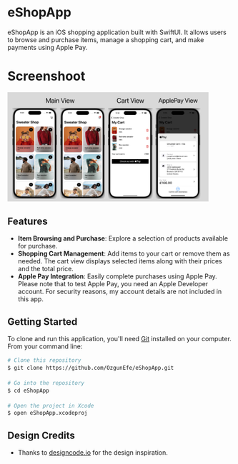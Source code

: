 
# eShopApp

eShopApp is an iOS shopping application built with SwiftUI. It allows users to browse and purchase items, manage a shopping cart, and make payments using Apple Pay.

# Screenshoot
<img src="Screenshot.jpg" alt="App Screenshot" width="450"/>


## Features

- **Item Browsing and Purchase**: Explore a selection of products available for purchase.
- **Shopping Cart Management**: Add items to your cart or remove them as needed. The cart view displays selected items along with their prices and the total price.
- **Apple Pay Integration**: Easily complete purchases using Apple Pay. Please note that to test Apple Pay, you need an Apple Developer account. For security reasons, my account details are not included in this app.

## Getting Started

To clone and run this application, you'll need [Git](https://git-scm.com) installed on your computer. From your command line:

```bash
# Clone this repository
$ git clone https://github.com/OzgunEfe/eShopApp.git

# Go into the repository
$ cd eShopApp

# Open the project in Xcode
$ open eShopApp.xcodeproj
```

## Design Credits

- Thanks to [designcode.io](https://designcode.io) for the design inspiration.


